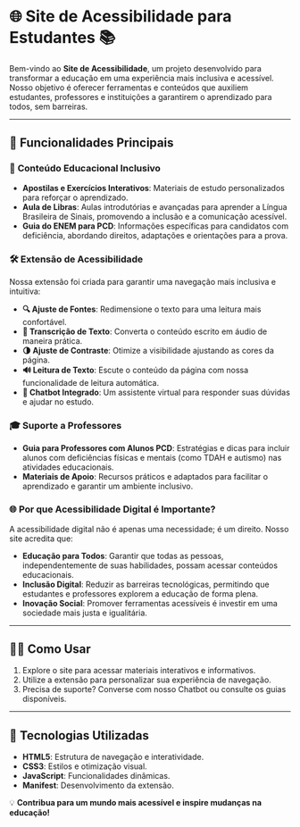 # 🌐 **Site de Acessibilidade para Estudantes** 📚  

Bem-vindo ao **Site de Acessibilidade**, um projeto desenvolvido para transformar a educação em uma experiência mais inclusiva e acessível. Nosso objetivo é oferecer ferramentas e conteúdos que auxiliem estudantes, professores e instituições a garantirem o aprendizado para todos, sem barreiras.  

---

## 🚀 **Funcionalidades Principais**  

### 📘 **Conteúdo Educacional Inclusivo**  
- **Apostilas e Exercícios Interativos**: Materiais de estudo personalizados para reforçar o aprendizado.  
- **Aula de Libras**: Aulas introdutórias e avançadas para aprender a Língua Brasileira de Sinais, promovendo a inclusão e a comunicação acessível.  
- **Guia do ENEM para PCD**: Informações específicas para candidatos com deficiência, abordando direitos, adaptações e orientações para a prova.  

### 🛠️ **Extensão de Acessibilidade**  
Nossa extensão foi criada para garantir uma navegação mais inclusiva e intuitiva:  
- **🔍 Ajuste de Fontes**: Redimensione o texto para uma leitura mais confortável.  
- **🎤 Transcrição de Texto**: Converta o conteúdo escrito em áudio de maneira prática.  
- **🌗 Ajuste de Contraste**: Otimize a visibilidade ajustando as cores da página.  
- **🔊 Leitura de Texto**: Escute o conteúdo da página com nossa funcionalidade de leitura automática.  
- **🤖 Chatbot Integrado**: Um assistente virtual para responder suas dúvidas e ajudar no estudo.  

### 🎓 **Suporte a Professores**  
- **Guia para Professores com Alunos PCD**: Estratégias e dicas para incluir alunos com deficiências físicas e mentais (como TDAH e autismo) nas atividades educacionais.  
- **Materiais de Apoio**: Recursos práticos e adaptados para facilitar o aprendizado e garantir um ambiente inclusivo.  

### 🌐 **Por que Acessibilidade Digital é Importante?**  
A acessibilidade digital não é apenas uma necessidade; é um direito. Nosso site acredita que:  
- **Educação para Todos**: Garantir que todas as pessoas, independentemente de suas habilidades, possam acessar conteúdos educacionais.  
- **Inclusão Digital**: Reduzir as barreiras tecnológicas, permitindo que estudantes e professores explorem a educação de forma plena.  
- **Inovação Social**: Promover ferramentas acessíveis é investir em uma sociedade mais justa e igualitária.  

---

## 🧑‍💻 **Como Usar**  
1. Explore o site para acessar materiais interativos e informativos.  
2. Utilize a extensão para personalizar sua experiência de navegação.  
3. Precisa de suporte? Converse com nosso Chatbot ou consulte os guias disponíveis.  

---

## 🔧 **Tecnologias Utilizadas**  
- **HTML5**: Estrutura de navegação e interatividade.  
- **CSS3**: Estilos e otimização visual.  
- **JavaScript**: Funcionalidades dinâmicas.  
- **Manifest**: Desenvolvimento da extensão.  

💡 **Contribua para um mundo mais acessível e inspire mudanças na educação!**
